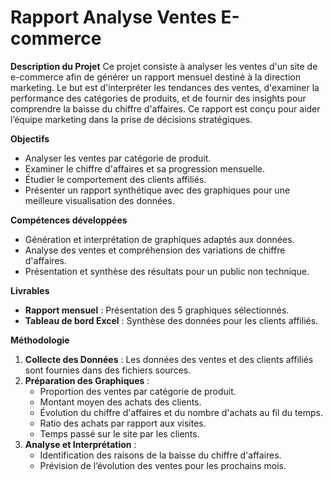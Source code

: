 # Rapport Analyse Ventes E-commerce

**Description du Projet**
Ce projet consiste à analyser les ventes d'un site de e-commerce afin de générer un rapport mensuel destiné à la direction marketing. Le but est d'interpréter les tendances des ventes, d'examiner la performance des catégories de produits, et de fournir des insights pour comprendre la baisse du chiffre d'affaires. Ce rapport est conçu pour aider l’équipe marketing dans la prise de décisions stratégiques.

**Objectifs**
- Analyser les ventes par catégorie de produit.
- Examiner le chiffre d'affaires et sa progression mensuelle.
- Étudier le comportement des clients affiliés.
- Présenter un rapport synthétique avec des graphiques pour une meilleure visualisation des données.
  
**Compétences développées**
- Génération et interprétation de graphiques adaptés aux données.
- Analyse des ventes et compréhension des variations de chiffre d'affaires.
- Présentation et synthèse des résultats pour un public non technique.
  
**Livrables**
- **Rapport mensuel** : Présentation des 5 graphiques sélectionnés.
- **Tableau de bord Excel** : Synthèse des données pour les clients affiliés.
  
**Méthodologie**
1. **Collecte des Données** : Les données des ventes et des clients affiliés sont fournies dans des fichiers sources.
2. **Préparation des Graphiques** :
   - Proportion des ventes par catégorie de produit.
   - Montant moyen des achats des clients.
   - Évolution du chiffre d'affaires et du nombre d'achats au fil du temps.
   - Ratio des achats par rapport aux visites.
   - Temps passé sur le site par les clients.
3. **Analyse et Interprétation** :
   - Identification des raisons de la baisse du chiffre d'affaires.
   - Prévision de l’évolution des ventes pour les prochains mois.
